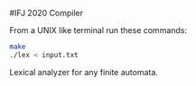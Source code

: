 #IFJ 2020 Compiler

From a UNIX like terminal run these commands:

```bash
make
./lex < input.txt
```

Lexical analyzer for any finite automata.
